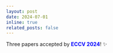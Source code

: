 ```yaml
---
layout: post
date: 2024-07-01
inline: true
related_posts: false
---
```


Three papers accepted by **<span style="color:blue">ECCV 2024</span>**! :sparkles: 

